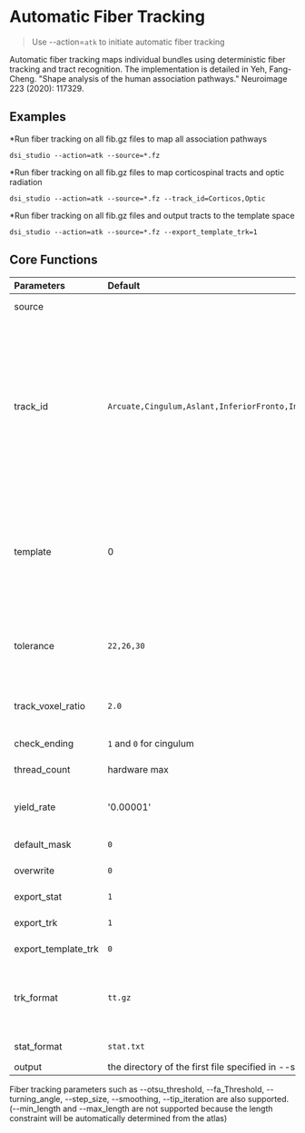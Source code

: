 # Automatic Fiber Tracking

> Use --action=`atk` to initiate automatic fiber tracking

Automatic fiber tracking maps individual bundles using deterministic fiber tracking and tract recognition. The implementation is detailed in Yeh, Fang-Cheng. "Shape analysis of the human association pathways." Neuroimage 223 (2020): 117329.

## Examples

*Run fiber tracking on all fib.gz files to map all association pathways
```
dsi_studio --action=atk --source=*.fz
```

*Run fiber tracking on all fib.gz files to map corticospinal tracts and optic radiation
```
dsi_studio --action=atk --source=*.fz --track_id=Corticos,Optic
```


*Run fiber tracking on all fib.gz files and output tracts to the template space
```
dsi_studio --action=atk --source=*.fz --export_template_trk=1
```


## Core Functions

| Parameters            | Default | Description                                                                 |
|:-----------------|:--------|:------------------------------------------------------------------------------|
| source |  | Specify fib.gz files for automatic bundle tracking.  |
| track_id | `Arcuate,Cingulum,Aslant,InferiorFronto,InferiorLongitudinal,SuperiorLongitudinal,Uncinate,Fornix,Corticos,ThalamicR,Optic,Lemniscus,Reticular,Corpus`| Specify the name or the bundles separated by commas. A partial name is accepted. The complete list of the available pathways can be found [here](https://github.com/frankyeh/DSI-Studio-atlas/blob/main/ICBM152_adult/ICBM152_adult.tt.gz.txt)<br>    example:<br>   for tracking left and right arcuate fasciculus, assign --track_id=arcuate    (DSI Studio will find bundles with names containing 'arcuate', case insensitive) <br>    example:<br>   for tracking left and right arcuate and cingulum, assign --track_id=arcuate,cingulum|
| template | 0 | Specify the template. Current DSI Studio only has atk for ICBM152,INDI_rhesus,Pitt_Marmoset :<br>`0`:ICBM152<br>`1`:CIVM_mouse<br>`2`:Neonate<br>`3`:INDI_rhesus<br>`4`:Pitt_Marmoset<br>`5`:WHS_SD_rat |
| tolerance | `22,26,30` | the tolerance for bundle recognition. The unit is in mm. Multiple values can be assigned using a comma separator. A larger value may include larger track variation but also subject to more false results. |
| track_voxel_ratio | `2.0` | the track-voxel ratio for the total number of the streamline count. A larger value gives better mapping at the expense of computation time. 
| check_ending | `1` and `0` for cingulum | remove tracts if they terminate in high anisotropy locations. |
| thread_count | hardware max | Specify the number of CPU cores used in computation |
| yield_rate | '0.00001' | This rate will be used to terminate tracking early if DSI Studio finds the fiber trackings are not generating results |
| default_mask | `0` | Specify whether the default mask is used. |
| overwrite | `0` | Specify whether to overwrite existing files. |
| export_stat | `1` | Specify whether to output track statistics. |
| export_trk | `1` | Specify whether to output the tractography file. |
| export_template_trk | `0` | Specify whether to output tractography in the template space. |
| trk_format | `tt.gz` | Specify the postfix and the output format of the tractography. Supported formats include tt.gz trk trk.gz tck txt mat nii nii.gz. It also allows for changing the postfix of the filename |
| stat_format | `stat.txt` | Specify the postfix for the statistics text file (has to be in text format).  |
| output | the directory of the first file specified in --source | Specify the output directory | 
  
Fiber tracking parameters such as --otsu_threshold, --fa_Threshold, --turning_angle, --step_size, --smoothing, --tip_iteration are also supported. 
(--min_length and --max_length are not supported because the length constraint will be automatically determined from the atlas)

  
